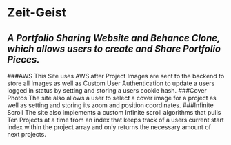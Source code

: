 # Zeit-Geist #

## *A Portfolio Sharing Website and Behance Clone, which allows users to create and Share Portfolio Pieces.*
###AWS
This Site uses AWS after Project Images are sent to the backend to store all Images as well as Custom User Authentication to update a users logged in status by setting and storing a users cookie hash.
###Cover Photos
The site also allows a user to select a cover image for a project as well as setting and storing its zoom and position coordinates.
###Infinite Scroll
The site also implements a custom Infinite scroll algorithms that pulls Ten Projects at a time from an index that keeps track of a users current start index within the project array and only returns the necessary amount of next projects.
